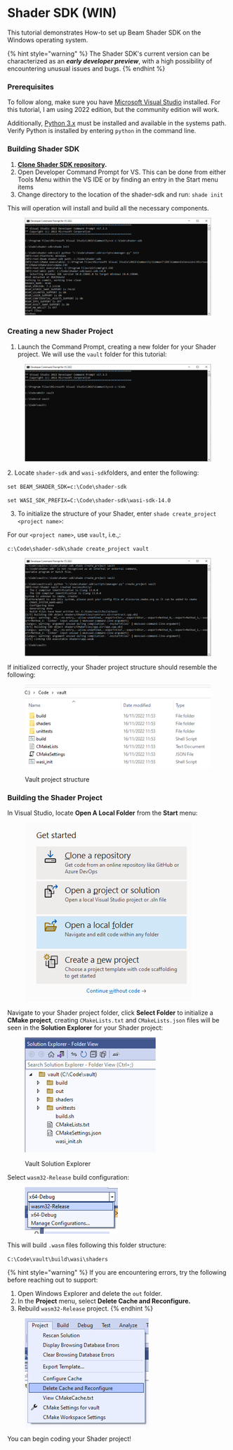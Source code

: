 # Shader SDK (WIN)

This tutorial demonstrates How-to set up Beam Shader SDK on the Windows operating system.

{% hint style="warning" %}
The Shader SDK's current version can be characterized as an _**early developer preview**_, with a high possibility of encountering unusual issues and bugs.
{% endhint %}

### Prerequisites

To follow along, make sure you have [Microsoft Visual Studio](https://visualstudio.microsoft.com/) installed. For this tutorial, I am using 2022 edition, but the community edition will work.

Additionally, [Python 3.x](https://www.python.org/downloads/) must be installed and available in the systems path. Verify Python is installed by entering  `python` in the command line.

### Building Shader SDK

1. [**Clone Shader SDK repository**](https://github.com/BeamMW/shader-sdk)**.** &#x20;
2. Open Developer Command Prompt for VS. This can be done from either Tools Menu within the VS IDE or by finding an entry in the Start menu items
3. Change directory to the location of the shader-sdk and run: `shade init`

This will operation will install and build all the necessary components.

<figure><img src=".gitbook/assets/image (8).png" alt=""><figcaption></figcaption></figure>

### Creating a new Shader Project

1. Launch the Command Prompt, creating a new folder for your Shader project. We will use the `vault` folder for this tutorial:

<figure><img src=".gitbook/assets/image (19).png" alt=""><figcaption></figcaption></figure>

2\. Locate `shader-sdk` and `wasi-sdk`folders, and enter the following:

`set BEAM_SHADER_SDK=c:\Code\shader-sdk`

`set WASI_SDK_PREFIX=C:\Code\shader-sdk\wasi-sdk-14.0`

3. To initialize the structure of your Shader, enter  `shade create_project <project name>`:

For our `<project name>`, use `vault`, i.e.,:

`c:\Code\shader-sdk\shade create_project vault`

<figure><img src=".gitbook/assets/image (4).png" alt=""><figcaption></figcaption></figure>

If initialized correctly, your Shader project structure should resemble the following:

<figure><img src=".gitbook/assets/image (1).png" alt=""><figcaption><p>Vault project structure</p></figcaption></figure>



### Building the Shader Project

In Visual Studio, locate **Open A Local Folder** from the **Start** menu:

<figure><img src=".gitbook/assets/image (23).png" alt=""><figcaption></figcaption></figure>

Navigate to your Shader project folder, click **Select Folder** to initialize a **CMake project**, creating `CMakeLists.txt` and `CMakeLists.json` files will be seen in the **Solution Explorer** for your Shader project:

<figure><img src=".gitbook/assets/image (10).png" alt=""><figcaption><p>Vault Solution Explorer</p></figcaption></figure>

Select `wasm32-Release` build configuration:

<figure><img src=".gitbook/assets/image (13).png" alt=""><figcaption></figcaption></figure>

This will build `.wasm` files following this folder structure:

`C:\Code\vault\build\wasi\shaders`

{% hint style="warning" %}
If you are encountering errors, try the following before reaching out to support:

1. Open Windows Explorer and delete the `out` folder.
2. In the  **Project** menu, select **Delete Cache and Reconfigure.**
3. Rebuild `wasm32-Release` project.
{% endhint %}

<figure><img src=".gitbook/assets/image (25).png" alt=""><figcaption></figcaption></figure>



You can begin coding your Shader project!

